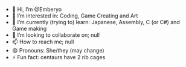 - 👋 Hi, I’m @Emberyo
- 👀 I’m interested in: Coding, Game Creating and Art
- 🌱 I’m currently (trying to) learn: Japanese, Assembly, C (or C#) and Game making
- 💞️ I’m looking to collaborate on; null
- 📫 How to reach me; null
- 😄 Pronouns: She/they (may change)
- ⚡ Fun fact: centaurs have 2 rib cages

<!---
Emberyo/Emberyo is a ✨ special ✨ repository because its `README.md` (this file) appears on your GitHub profile.
You can click the Preview link to take a look at your changes.
--->
